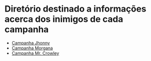 <h1>Diretório destinado a informações acerca dos inimigos de cada campanha</h1>

<ul>
  <li><a href=>Campanha Jhonny</a></li>
  <li><a href=>Campanha Morgana</a></li>
  <li><a href=>Campanha Mr. Crowley</a></li>
</ul>
